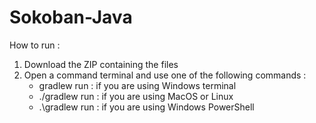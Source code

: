 # Sokoban-Java

How to run :
1. Download the ZIP containing the files
2. Open a command terminal and use one of the following commands :
    - gradlew run : if you are using Windows terminal
    - ./gradlew run : if you are using MacOS or Linux
    - .\gradlew run : if you are using Windows PowerShell
